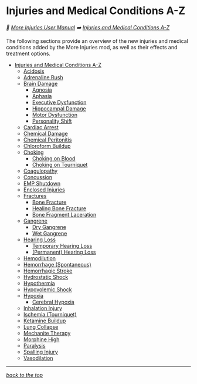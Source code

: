 # Injuries and Medical Conditions A-Z

<!-- @generate_breadcrumb_trail {"template": "_:file_folder: {0}_", "connector": " :arrow_right: "} -->
_:file_folder: [More Injuries User Manual](/docs/wiki/README.md) :arrow_right: [Injuries and Medical Conditions A-Z](/docs/wiki/injuries/README.md)_
<!-- @end_generated_block -->

The following sections provide an overview of the new injuries and medical conditions added by the More Injuries mod, as well as their effects and treatment options.

<!-- @generate_toc {"source": ".", "indent": 2} -->
- [Injuries and Medical Conditions A-Z](/docs/wiki/injuries/README.md#injuries-and-medical-conditions-a-z)
  - [Acidosis](/docs/wiki/injuries/acidosis.md#acidosis)
  - [Adrenaline Rush](/docs/wiki/injuries/adrenaline-rush.md#adrenaline-rush)
  - [Brain Damage](/docs/wiki/injuries/brain-damage.md#brain-damage)
    - [Agnosia](/docs/wiki/injuries/brain-damage.md#agnosia)
    - [Aphasia](/docs/wiki/injuries/brain-damage.md#aphasia)
    - [Executive Dysfunction](/docs/wiki/injuries/brain-damage.md#executive-dysfunction)
    - [Hippocampal Damage](/docs/wiki/injuries/brain-damage.md#hippocampal-damage)
    - [Motor Dysfunction](/docs/wiki/injuries/brain-damage.md#motor-dysfunction)
    - [Personality Shift](/docs/wiki/injuries/brain-damage.md#personality-shift)
  - [Cardiac Arrest](/docs/wiki/injuries/cardiac-arrest.md#cardiac-arrest)
  - [Chemical Damage](/docs/wiki/injuries/chemical-damage.md#chemical-damage)
  - [Chemical Peritonitis](/docs/wiki/injuries/chemical-peritonitis.md#chemical-peritonitis)
  - [Chloroform Buildup](/docs/wiki/injuries/chloroform-buildup.md#chloroform-buildup)
  - [Choking](/docs/wiki/injuries/choking.md#choking)
    - [Choking on Blood](/docs/wiki/injuries/choking.md#choking-on-blood)
    - [Choking on Tourniquet](/docs/wiki/injuries/choking.md#choking-on-tourniquet)
  - [Coagulopathy](/docs/wiki/injuries/coagulopathy.md#coagulopathy)
  - [Concussion](/docs/wiki/injuries/concussion.md#concussion)
  - [EMP Shutdown](/docs/wiki/injuries/emp-shutdown.md#emp-shutdown)
  - [Enclosed Injuries](/docs/wiki/injuries/enclosed-injuries.md#enclosed-injuries)
  - [Fractures](/docs/wiki/injuries/fractures.md#fractures)
    - [Bone Fracture](/docs/wiki/injuries/fractures.md#bone-fracture)
    - [Healing Bone Fracture](/docs/wiki/injuries/fractures.md#healing-bone-fracture)
    - [Bone Fragment Laceration](/docs/wiki/injuries/fractures.md#bone-fragment-laceration)
  - [Gangrene](/docs/wiki/injuries/gangrene.md#gangrene)
    - [Dry Gangrene](/docs/wiki/injuries/gangrene.md#dry-gangrene)
    - [Wet Gangrene](/docs/wiki/injuries/gangrene.md#wet-gangrene)
  - [Hearing Loss](/docs/wiki/injuries/hearing-loss.md#hearing-loss)
    - [Temporary Hearing Loss](/docs/wiki/injuries/hearing-loss.md#temporary-hearing-loss)
    - [(Permanent) Hearing Loss](/docs/wiki/injuries/hearing-loss.md#permanent-hearing-loss)
  - [Hemodilution](/docs/wiki/injuries/hemodilution.md#hemodilution)
  - [Hemorrhage (Spontaneous)](/docs/wiki/injuries/hemorrhage.md#hemorrhage-spontaneous)
  - [Hemorrhagic Stroke](/docs/wiki/injuries/hemorrhagic-stroke.md#hemorrhagic-stroke)
  - [Hydrostatic Shock](/docs/wiki/injuries/hydrostatic-shock.md#hydrostatic-shock)
  - [Hypothermia](/docs/wiki/injuries/hypothermia.md#hypothermia)
  - [Hypovolemic Shock](/docs/wiki/injuries/hypovolemic-shock.md#hypovolemic-shock)
  - [Hypoxia](/docs/wiki/injuries/hypoxia.md#hypoxia)
    - [Cerebral Hypoxia](/docs/wiki/injuries/hypoxia.md#cerebral-hypoxia)
  - [Inhalation Injury](/docs/wiki/injuries/inhalation-injury.md#inhalation-injury)
  - [Ischemia (Tourniquet)](/docs/wiki/injuries/ischemia.md#ischemia-tourniquet)
  - [Ketamine Buildup](/docs/wiki/injuries/ketamine-buildup.md#ketamine-buildup)
  - [Lung Collapse](/docs/wiki/injuries/lung-collapse.md#lung-collapse)
  - [Mechanite Therapy](/docs/wiki/injuries/mechanite-therapy.md#mechanite-therapy)
  - [Morphine High](/docs/wiki/injuries/morphine-high.md#morphine-high)
  - [Paralysis](/docs/wiki/injuries/paralysis.md#paralysis)
  - [Spalling Injury](/docs/wiki/injuries/spalling-injury.md#spalling-injury)
  - [Vasodilation](/docs/wiki/injuries/vasodilation.md#vasodilation)
<!-- @end_generated_block -->

<!-- @generate_link_to_top {"template": "---\n_[back to the top]({1})_"} -->
---
_[back to the top](#injuries-and-medical-conditions-a-z)_
<!-- @end_generated_block -->
